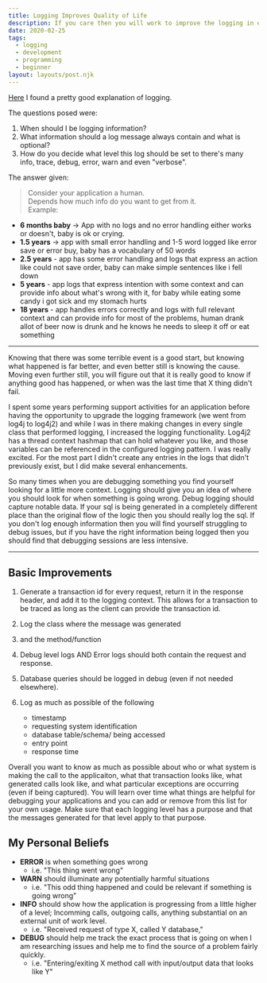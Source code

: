 ```yaml
---  
title: Logging Improves Quality of Life  
description: If you care then you will work to improve the logging in everything you write.  
date: 2020-02-25  
tags:  
  - logging  
  - development 
  - programming 
  - beginner
layout: layouts/post.njk  
---  
```


[Here](https://dev.to/theodormanolescu/comment/1b5o) I found a pretty good explanation of logging. 

The questions posed were:
  1. When should I be logging information?  
  2. What information should a log message always contain and what is optional?  
  3. How do you decide what level this log should be set to there's many info, trace, debug, error, warn and even "verbose".  


The answer given: 
>Consider your application a human.  
>Depends how much info do you want to get from it.  
Example:  
+ **6 months baby** -> App with no logs and no error handling either works or doesn't, baby is ok or crying.  
+ **1.5 years** -> app with small error handling and 1-5 word logged like error save or error buy, baby has a vocabulary of 50 words  
+ **2.5 years** - app has some error handling and logs that express an action like could not save order, baby can make simple sentences like i fell down  
+ **5 years** - app logs that express intention with some context and can provide info about what's wrong with it, for baby while eating some candy i got sick and my stomach hurts  
+ **18 years** - app handles errors correctly and logs with full relevant context and can provide info for most of the problems, human drank allot of beer now is drunk and he knows he needs to sleep it off or eat something  

---

Knowing that there was some terrible event is a good start, but knowing what happened is far better, and even better still is knowing the cause.  Moving even further still,  you will figure out that it is really good to know if anything good has happened, or when was the last time that X thing didn't fail.

I spent some years performing support activities for an application before having the opportunity to upgrade the logging framework (we went from log4j to log4j2) and while I was in there making changes in every single class that performed logging, I increased the logging functionality. Log4j2 has a thread context hashmap that can hold whatever you like, and those variables can be referenced in the configured logging pattern. I was really excited. For the most part I didn't create any entries in the logs that didn't previously exist, but I did make several enhancements.
 
So many times when you are debugging something you find yourself looking for a little more context. Logging should give you an idea of where you should look for when something is going wrong. Debug logging should capture notable data. If your sql is being generated in a completely different place than the original flow of the logic then you should really log the sql. If you don't log enough information then you will find yourself struggling to debug issues, but if you have the right information being logged then you should find that debugging sessions are less intensive.

---

## Basic Improvements

1. Generate a transaction id for every request, return it in the response header, and add it to the logging context. This allows for a transaction to be traced as long as the client can provide the transaction id. 

2. Log the class where the message was generated

3. and the method/function

4. Debug level logs AND Error logs should both contain the request and response.

5. Database queries should be logged in debug (even if not needed elsewhere).

6. Log as much as possible of the following
   + timestamp
   + requesting system identification
   + database table/schema/ being accessed
   + entry point
   + response time

Overall you want to know as much as possible about who or what system is making the call to the applicaiton, what that transaction looks like, what generated calls look like, and what particular exceptions are occurring (even if being captured). You will learn over time what things are helpful for debugging your applications and you can add or remove from this list for your own usage. Make sure that each logging level has a purpose and that the messages generated for that level apply to that purpose. 

## My Personal Beliefs
+ **ERROR** is when something goes wrong
  + i.e. "This thing went wrong"
+ **WARN** should illuminate any potentially harmful situations
  + i.e. "This odd thing happened and could be relevant if something is going wrong"
+ **INFO** should show how the application is progressing from a little higher of a level; Incomming calls, outgoing calls, anything substantial on an external unit of work level.
  + i.e. "Received request of type X, called Y database,"
+ **DEBUG** should help me track the exact process that is going on when I am researching issues and help me to find the source of a problem fairly quickly.
  + i.e. "Entering/exiting X method call with input/output data that looks like Y"

